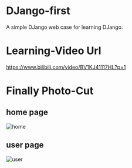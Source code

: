 # DJango-first
A simple DJango web case for learning DJango.

# Learning-Video Url
https://www.bilibili.com/video/BV1KJ41117HL?p=1

# Finally Photo-Cut
## home page
![home](https://github.com/006Rain/DJango-First/tree/master/Photo-cut/home.png)

## user page
![user](https://github.com/006Rain/DJango-First/tree/master/Photo-cut/user.png)
